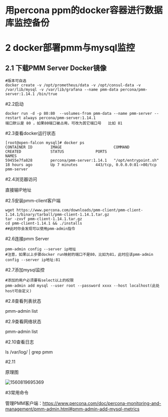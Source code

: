 # 用percona ppm的docker容器进行数据库监控备份  


# 2 docker部署pmm与mysql监控

## 2.1 下载PMM Server Docker镜像  

```
#版本可自选
docker create -v /opt/prometheus/data -v /opt/consul-data -v /var/lib/mysql -v /var/lib/grafana --name pmm-data percona/pmm-server:1.14.1 /bin/true
```

#2.2启动

```
docker run -d -p 80:80  --volumes-from pmm-data --name pmm-server --restart always percona/pmm-server:1.14.1
端口默认是 80 ，如果80端口被占用，可改为其它端口号   比如 81
```



#2.3查看docker运行状态

```
[root@open-falcon mysql]# docker ps
CONTAINER ID        IMAGE                       COMMAND                  CREATED             STATUS              PORTS                         NAMES
59455e7fa828        percona/pmm-server:1.14.1   "/opt/entrypoint.sh"     18 hours ago        Up 7 minutes        443/tcp, 0.0.0.0:81->80/tcp   pmm-server
```

#2.4浏览器访问

直接输IP地址

#2.5安装pmm-client客户端

```
wget https://www.percona.com/downloads/pmm-client/pmm-client-1.14.1/binary/tarball/pmm-client-1.14.1.tar.gz
tar -zxvf pmm-client-1.14.1.tar.gz
cd pmm-client-1.14.1 && ./installs
##此时你会发现可以使用pmm-admin指令
```

#2.6连接pmm Server

```
pmm-admin config --server ip地址
#注意，如果以上步骤docker run映射的端口不是80，比如为81，此时应该pmm-admin config --server ip地址:81
```

#2.7添加mysql监控

```
#添加的用户必须要有select以上的权限
pmm-admin add mysql --user root --password xxxx --host localhost(此处host可自定义)
```

#2.8查看列表状态

pmm-admin list 

#2.9查看网络状态

pmm-admin list 

#2.10查看日志

 ls /var/log/ | grep pmm 

#2.11

原理图

![1560819695369](C:\Users\xilai03\AppData\Local\Temp\1560819695369.png)



#3常用命令

管理PMM客户端：<https://www.percona.com/doc/percona-monitoring-and-management/pmm-admin.html#pmm-admin-add-mysql-metrics>